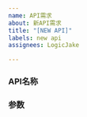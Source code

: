 ```yaml
---
name: API需求
about: 新API需求
title: "[NEW API]"
labels: new api
assignees: LogicJake

---
```


### API名称

### 参数
